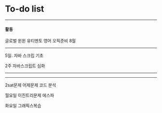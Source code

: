 # To-do list

----------------
#### 활동

글로벌 윈윈
유티멘토
영어 오픽준비 8월

-----

5일.
자바 스크립 기초

2주 
자바스크립트 심화

------------



-----


2sat문제 어제문제 코드 분석

월요일 이진트리문제 에스파

화요일 
그래픽스복습